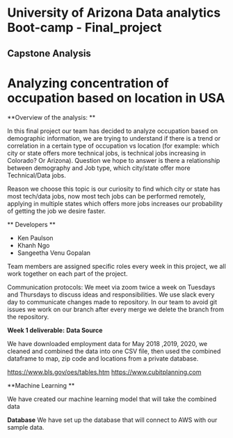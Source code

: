 # University of Arizona Data analytics Boot-camp - Final_project
## Capstone Analysis

# Analyzing concentration of occupation based on location in USA

**Overview of the analysis: **

In this final project our team has decided to analyze occupation based on demographic information, we are trying to understand if there is a trend or correlation in a certain type of occupation vs location (for example: which city or state offers more technical jobs, is technical jobs increasing in Colorado?  Or Arizona). Question we hope to answer is there a relationship between demography and Job type, which city/state offer more Technical/Data jobs.

Reason we choose this topic is our curiosity to find which city or state has most tech/data jobs, now most tech jobs can be performed remotely, applying in multiple states which offers more jobs increases our probability of getting the job we desire faster.

** Developers **
- Ken Paulson
- Khanh Ngo
- Sangeetha Venu Gopalan

Team members are assigned specific roles every week in this project, we all work together on each part of the project. 

Communication protocols: We meet via zoom twice a week on Tuesdays and Thursdays to discuss ideas and responsibilities. We use slack every day to communicate changes made to repository.
In our team to avoid git issues we work on our branch after every merge we delete the branch from the repository.

**Week 1 deliverable:**
**Data Source**

We have downloaded employment data for May 2018 ,2019, 2020, we cleaned and combined the data into one CSV file, then used the combined dataframe to map, zip code and locations from a private database.

https://www.bls.gov/oes/tables.htm
https://www.cubitplanning.com

**Machine Learning **

We have created our machine learning model that will take the combined data 

**Database**
We have set up the database that will connect to AWS with our sample data.
